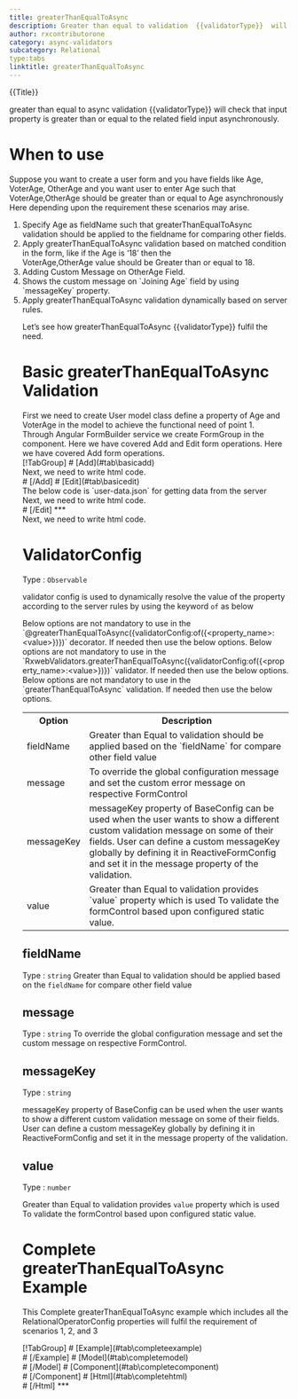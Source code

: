 ```yaml
---
title: greaterThanEqualToAsync 
description: Greater than equal to validation  {{validatorType}}  will check that input property is greater than or equal to the related field input.
author: rxcontributorone
category: async-validators
subcategory: Relational
type:tabs
linktitle: greaterThanEqualToAsync
---
```


<div class="title-bar top_title"><p>{{Title}}</p></div> <div class="title-bar"><p>greater than equal to async validation  {{validatorType}}  will check that input property is greater than or equal to the related field input asynchronously.</p></div>

# When to use
Suppose you want to create a user form and you have fields like Age, VoterAge, OtherAge and you want user to enter Age such that VoterAge,OtherAge should be greater than or equal to Age asynchronously Here depending upon the requirement these scenarios may arise.

<ol class='showHideElement'>
<li>Specify Age as fieldName such that greaterThanEqualToAsync validation should be applied to the fieldname for comparing other fields.</li>
<li>Apply greaterThanEqualToAsync validation based on matched condition in the form, like if the Age is ‘18’ then the </li>VoterAge,OtherAge value should be Greater than or equal to 18.
<li>Adding Custom Message on OtherAge Field.</li>
<li>Shows the custom message on `Joining Age` field by using `messageKey` property.</li>
<data-scope scope="['decorator','validator']">
<li>Apply greaterThanEqualToAsync validation dynamically based on server rules.</li>
</data-scope>

Let’s see how greaterThanEqualToAsync  {{validatorType}}  fulfil the need.

# Basic greaterThanEqualToAsync Validation

<data-scope scope="['decorator','template-driven-directives','template-driven-decorators']">
First we need to create User model class define a property of Age and VoterAge  in the model to achieve the functional need of point 1. 
<div component="app-code" key="greaterThanEqualToAsync-add-model"></div> 
</data-scope>
Through Angular FormBuilder service we create FormGroup in the component.
<data-scope scope="['decorator']">
Here we have covered Add and Edit form operations. 
</data-scope>

<data-scope scope="['validator','template-driven-directives','template-driven-decorators']">
Here we have covered Add form operations. 
</data-scope>

<data-scope scope="['decorator']">
<div component="app-tabs" key="basic-operations"></div>
[!TabGroup]
# [Add](#tab\basicadd)
<div component="app-code" key="greaterThanEqualToAsync-add-component"></div> 
Next, we need to write html code.
<div component="app-code" key="greaterThanEqualToAsync-add-html"></div> 
<div component="app-example-runner" ref-component="app-greaterThanEqualToAsync-add"></div>
# [/Add]
# [Edit](#tab\basicedit)
<div component="app-code" key="greaterThanEqualToAsync-edit-component"></div> 
The below code is `user-data.json` for getting data from the server
<div component="app-code" key="greaterThanEqualToAsync-edit-json"></div> 
Next, we need to write html code.
<div component="app-code" key="greaterThanEqualToAsync-edit-html"></div> 
<div component="app-example-runner" ref-component="app-greaterThanEqualToAsync-edit"></div>
# [/Edit]
***
</data-scope>

<data-scope scope="['validator','template-driven-directives','template-driven-decorators']">
<div component="app-code" key="greaterThanEqualToAsync-add-component"></div> 
Next, we need to write html code.
<div component="app-code" key="greaterThanEqualToAsync-add-html"></div> 
<div component="app-example-runner" ref-component="app-greaterThanEqualToAsync-add"></div>
</data-scope>

# ValidatorConfig
Type : `Observable`

validator config is used to dynamically resolve the value of the property according to the server rules by using the keyword `of` as below 

<data-scope scope="['decorator']">
Below options are not mandatory to use in the `@greaterThanEqualToAsync({validatorConfig:of({&ltproperty_name&gt:&ltvalue&gt})})` decorator. If needed then use the below options.
</data-scope>
<data-scope scope="['validator']">
Below options are not mandatory to use in the `RxwebValidators.greaterThanEqualToAsync({validatorConfig:of({&ltproperty_name&gt:&ltvalue&gt})})` validator. If needed then use the below options.
</data-scope>
<data-scope scope="['template-driven-directives','template-driven-decorators']">
Below options are not mandatory to use in the `greaterThanEqualToAsync` validation. If needed then use the below options.
</data-scope>

<table class="table table-bordered table-striped showHideElement">
<tr><th>Option</th><th>Description</th></tr>
<tr><td><a title="fieldName">fieldName</a></td><td>Greater than Equal to validation should be applied based on the `fieldName` for compare other field value</td></tr>
<tr><td><a  title="message">message</a></td><td>To override the global configuration message and set the custom error message on respective FormControl</td></tr>
<tr><td><a (click)='scrollTo("#messageKey")' title="messageKey">messageKey</a></td><td>messageKey property of BaseConfig can be used when the user wants to show a different custom validation message on some of their fields. User can define a custom messageKey globally by defining it in ReactiveFormConfig and set it in the message property of the validation.</td></tr>
<tr><td><a (click)='scrollTo("#value")' title="value">value</a></td><td>Greater than Equal to validation provides `value` property which is used To validate the formControl based upon configured static value.</td></tr>
</table>

## fieldName 
Type :  `string` 
Greater than Equal to validation should be applied based on the `fieldName` for compare other field value 

<div component="app-code" key="greaterThanEqualToAsync-fieldNameExample-model"></div> 
<div component="app-example-runner" ref-component="app-greaterThanEqualToAsync-fieldName" title="greaterThanEqualToAsync {{validatorType}} with fieldName" key="fieldName"></div>

## message 
Type :  `string`
To override the global configuration message and set the custom message on respective FormControl.

<div component="app-code" key="greaterThanEqualToAsync-messageExample-model"></div> 
<div component="app-example-runner" ref-component="app-greaterThanEqualToAsync-message" title="greaterThanEqualToAsync {{validatorType}} with message" key="message"></div>

## messageKey
Type : `string`

messageKey property of BaseConfig can be used when the user wants to show a different custom validation message on some of their fields. User can define a custom messageKey globally by defining it in ReactiveFormConfig and set it in the message property of the validation.

<div component="app-code" key="greaterThanEqualToAsync-messageKeyExample-model"></div> 
<div component="app-example-runner" ref-component="app-greaterThanEqualToAsync-messageKey" title="greaterThanEqualToAsync {{validatorType}} with messageKey" key="messageKey"></div>

## value
Type : `number`

Greater than Equal to validation provides `value` property which is used To validate the formControl based upon configured static value.

<div component="app-code" key="greaterThanEqualToAsync-valueExample-model"></div> 
<div component="app-example-runner" ref-component="app-greaterThanEqualToAsync-value" title="greaterThanEqualToAsync {{validatorType}} with value" key="value"></div>

# Complete greaterThanEqualToAsync Example

This Complete greaterThanEqualToAsync example which includes all the RelationalOperatorConfig properties will fulfil the requirement of scenarios 1, 2, and 3

<div component="app-tabs" key="complete"></div>
[!TabGroup]
# [Example](#tab\completeexample)
<div component="app-example-runner" ref-component="app-greaterThanEqualToAsync-complete"></div>
# [/Example]
<data-scope scope="['decorator','template-driven-directives','template-driven-decorators']">
# [Model](#tab\completemodel)
<div component="app-code" key="greaterThanEqualToAsync-complete-model"></div> 
# [/Model]
</data-scope>
# [Component](#tab\completecomponent)
<div component="app-code" key="greaterThanEqualToAsync-complete-component"></div>
# [/Component]
# [Html](#tab\completehtml)
<div component="app-code" key="greaterThanEqualToAsync-complete-html"></div> 
# [/Html]
***

